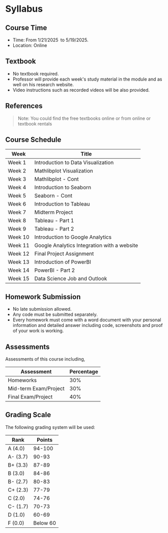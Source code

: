 # Syllabus

## Course Time

- Time: From 1/21/2025 to 5/19/2025.
- Location: Online

## Textbook

* No textbook required.
* Professor will provide each week's study material in the module and as well on his research website.
* Video instructions such as recorded videos will be also provided.

## References

> Note: You could find the free textbooks online or from online or textbook rentals

## Course Schedule

| Week    | Title                                          |
|---------|------------------------------------------------|
| Week 1  | Introduction to Data Visualization                           |
| Week 2  | Mathlibplot Visualization                  |
| Week 3  | Mathlibplot - Cont      |
| Week 4  | Introduction to Seaborn             |
| Week 5  | Seaborn - Cont|
| Week 6  | Introduction to Tableau          |
| Week 7  | Midterm Project                        |
| Week 8  | Tableau - Part 1|  
| Week 9  | Tableau - Part 2|  
| Week 10 | Introduction to Google Analytics |
| Week 11 | Google Analytics Integration with a website|
| Week 12 | Final Project Assignment|
| Week 13 | Introduction of PowerBI|
| Week 14 | PowerBI - Part 2|
| Week 15 | Data Science Job and Outlook|

## Homework Submission

* No late submission allowed.
* Any code must be submitted separately.
* Every homework must come with a word document with your personal information and detailed answer including code, screenshots and proof of your work is working.

## Assessments

Assessments of this course including,

|Assessment|Percentage|
|----------|----------|
|Homeworks | 30%      |
|Mid-term Exam/Project| 30%|
|Final Exam/Project| 40%|

## Grading Scale

The following grading system will be used:

|Rank  |  Points|
|------|--------|
|A (4.0)|94-100 | 
|A- (3.7)| 90-93 |
|B+ (3.3) |87-89 |
|B (3.0) |84-86 |
|B- (2.7)| 80-83 |
|C+ (2.3) | 77-79 |
|C (2.0) |74-76 |
|C- (1.7)| 70-73|
|D (1.0) |60-69 |
|F (0.0) |Below 60|